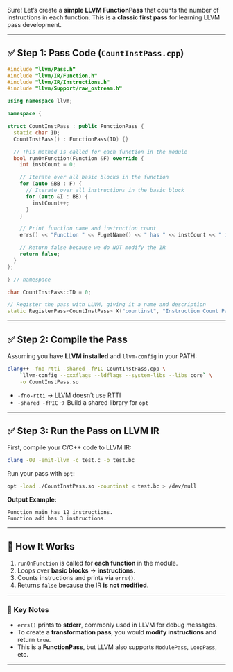 Sure! Let’s create a **simple LLVM FunctionPass** that counts the number of instructions in each function. This is a **classic first pass** for learning LLVM pass development.

---

## ✅ Step 1: Pass Code (`CountInstPass.cpp`)

```cpp
#include "llvm/Pass.h"
#include "llvm/IR/Function.h"
#include "llvm/IR/Instructions.h"
#include "llvm/Support/raw_ostream.h"

using namespace llvm;

namespace {

struct CountInstPass : public FunctionPass {
  static char ID;
  CountInstPass() : FunctionPass(ID) {}

  // This method is called for each function in the module
  bool runOnFunction(Function &F) override {
    int instCount = 0;

    // Iterate over all basic blocks in the function
    for (auto &BB : F) {
      // Iterate over all instructions in the basic block
      for (auto &I : BB) {
        instCount++;
      }
    }

    // Print function name and instruction count
    errs() << "Function " << F.getName() << " has " << instCount << " instructions.\n";

    // Return false because we do NOT modify the IR
    return false;
  }
};

} // namespace

char CountInstPass::ID = 0;

// Register the pass with LLVM, giving it a name and description
static RegisterPass<CountInstPass> X("countinst", "Instruction Count Pass", false, false);
```

---

## ✅ Step 2: Compile the Pass

Assuming you have **LLVM installed** and `llvm-config` in your PATH:

```bash
clang++ -fno-rtti -shared -fPIC CountInstPass.cpp \
    `llvm-config --cxxflags --ldflags --system-libs --libs core` \
    -o CountInstPass.so
```

* `-fno-rtti` → LLVM doesn’t use RTTI
* `-shared -fPIC` → Build a shared library for `opt`

---

## ✅ Step 3: Run the Pass on LLVM IR

First, compile your C/C++ code to LLVM IR:

```bash
clang -O0 -emit-llvm -c test.c -o test.bc
```

Run your pass with `opt`:

```bash
opt -load ./CountInstPass.so -countinst < test.bc > /dev/null
```

**Output Example:**

```
Function main has 12 instructions.
Function add has 3 instructions.
```

---

## 🔹 How It Works

1. `runOnFunction` is called for **each function** in the module.
2. Loops over **basic blocks** → **instructions**.
3. Counts instructions and prints via `errs()`.
4. Returns `false` because the IR **is not modified**.

---

### 🔹 Key Notes

* `errs()` prints to **stderr**, commonly used in LLVM for debug messages.
* To create a **transformation pass**, you would **modify instructions** and return `true`.
* This is a **FunctionPass**, but LLVM also supports `ModulePass`, `LoopPass`, etc.

---
